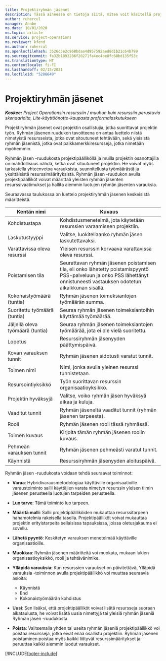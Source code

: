 ```yaml
---
title: Projektiryhmän jäsenet
description: Tässä aiheessa on tietoja siitä, miten voit käsitellä projektiryhmän jäsenen tietoja, määritteitä ja aikataulutusta.
author: ruhercul
manager: Annbe
ms.date: 10/01/2020
ms.topic: article
ms.service: project-operations
ms.reviewer: kfend
ms.author: ruhercul
ms.openlocfilehash: 3526c5e2c968bdaa4d957592aed8d1b21c64b799
ms.sourcegitcommit: fa32b1893286f20271fa4ec4be8fc68bd135f53c
ms.translationtype: HT
ms.contentlocale: fi-FI
ms.lasthandoff: 02/15/2021
ms.locfileid: "5286649"
---
```

# <a name="project-team-members"></a>Projektiryhmän jäsenet

_**Koskee:** Project Operationsin resurssiin / muuhun kuin resurssiin perustuvia skenaarioita, Lite-käyttöönotto-kaupasta proformalaskutukseen_

Projektiryhmän jäsenet ovat projektin osallistujia, jotka suorittavat projektin työn. Ryhmän jäsenen ruudukon tavoitteena on antaa luettelo niistä nimetyistä resursseista, jotka ovat sitoutuneet tehtävään, sekä yleisistä ryhmän jäsenistä, jotka ovat paikkamerkkiresursseja, jotka nimetään myöhemmin.

Ryhmän jäsen -ruudukosta projektipäälliköllä ja muilla projektin osanottajilla on mahdollisuus nähdä, ketkä ovat sitoutuneet projektiin. He voivat myös tarkastella yhteenvetoa varauksista, suunnitellusta työmäärästä ja yksittäisistä resurssimäärityksistä. Ryhmän jäsen -ruudukon avulla projektipäälliköt voivat määrittää yleisten ryhmän jäsenten resurssivaatimukset ja hallita aiemmin luotujen ryhmän jäsenten varauksia.

Seuraavassa taulukossa on luettelo projektiryhmän jäsenen keskeisistä määritteistä.

| Kentän nimi          | Kuvaus                                                                                                                                                                  |
|--------------------------|-----------------------------------------------------------------------------------------------------------------------------------------------------------------------------------|
| Kohdistustapa        | Kohdistusmenetelmä, jota käytetään resurssien varaamiseen projektiin.                                                                         |
| Laskutustyyppi             | Valitse, luokitellaanko ryhmän jäsen laskutettavaksi.                                                                                                                                       |
| Varattavissa oleva resurssi        | Yleisen resurssin korvaava varattavissa oleva resurssi.                                                                                                                   |
| Poistamisen tila            | Seurattavan ryhmän jäsenen poistamisen tila, eli onko lähetetty poistamispyyntö PSS-palveluun ja onko PSS lähettänyt onnistuneesti vastauksen odotetun aikaikkunan sisällä. |
| Kokonaistyömäärä (tuntia)     | Ryhmän jäsenen toimeksiantojen työmäärän summa.                                                                                                                         |
| Suoritettu työmäärä (tuntia) | Seuraa ryhmän jäsenen toimeksiantoihin käyttämää työmäärää.                                                                                           |
| Jäljellä oleva työmäärä (tuntia) | Seuraa ryhmän jäsenen toimeksiantojen työmäärää, jota ei ole vielä suoritettu.                                                                                    |
| Lopetus                   | Resurssiryhmän jäsenyyden päättymispäivä.                                                                                                                                            |
| Kovan varauksen tunnit        | Ryhmän jäsenen sidotusti varatut tunnit.                                                                                                                                                                |
| Toimen nimi            | Nimi, jonka avulla yleinen resurssi tunnistetaan.                                                                                                                                   |
| Resursointiyksikkö          | Työn suorittavan resurssin organisaatioyksikkö.                                                                                                                      |
| Projektin hyväksyjä         | Valitse, voiko ryhmän jäsen hyväksyä aikaa ja kuluja.                                                                                                                     |
| Vaaditut tunnit           | Ryhmän jäseneltä vaaditut tunnit (ryhmän jäsenen tarpeesta).                                                                                                                       |
| Rooli                     | Ryhmän jäsenen rooli tässä ryhmässä.                                                                                                                                |
| Toimen kuvaus     | Kirjoita tämän ryhmän jäsenen roolin kuvaus.                                                                                                                             |
| Pehmeän varauksen tunnit        | Ryhmän jäsenen pehmeästi varatut tunnit.                                                                                                                                                                 |
| Käynnistä                    | Resurssiryhmän jäsenyyden aloituspäivä.                                                                                                                                          |

Ryhmän jäsen -ruudukosta voidaan tehdä seuraavat toiminnot:

- **Varaa**: Hybridivarausmetodologiaa käyttäville organisaatioille varaustoiminto sallii käyttäjien varata nimetyn resurssin yleisen tiimin jäsenen perusteella luotujen tarpeiden perusteella.
- **Luo tarve**: Tämä toiminto luo tarpeen.
- **Määritä malli**: Sallii projektipäälliköiden mukauttaa resurssitarpeen hahamotelmia rakeisella tasolla. Projektipäälliköt voivat mukauttaa projektin erityistarpeita sellaisissa tapauksissa, joissa oletusjakauma ei sovellu.
- **Lähetä pyyntö**: Keskitetyn varauksen menetelmää käyttäville organisaatioille.
- **Muokkaa**: Ryhmän jäsenen määritteitä voi muokata, mukaan lukien organisaatioyksikkö, rooli ja tehtävänimike.
- **Ylläpidä varauksia**: Kun resurssien varaukset on päivitettävä, Ylläpidä varauksia -toiminnon avulla projektipäällikkö voi muuttaa seuraavia asioita:

    - Käynnistä
    - End
    - Kokonaistyömäärän kohdistus

- **Uusi**: Sen lisäksi, että projektipäälliköt voivat lisätä resursseja suoraan aikataulusta, he voivat lisätä uusia nimettyjä tai yleisiä ryhmän jäseniä Ryhmän jäsen -ruudukosta.
- **Poista**: Valitsemalla yhden tai useita ryhmän jäseniä projektipäällikkö voi poistaa resursseja, jotka eivät enää osallistu projektiin. Ryhmän jäsenen poistaminen poistaa myös kaikki liittyvät resurssimääritykset ja peruuttaa kaikki aiemmin luodut varaukset.


[!INCLUDE[footer-include](../includes/footer-banner.md)]